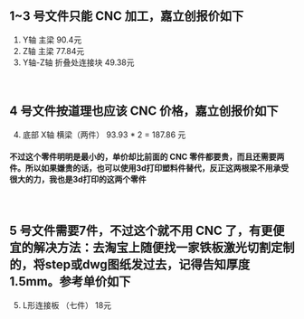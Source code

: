 ## 1~3 号文件只能 CNC 加工，嘉立创报价如下

1. Y轴 主梁               90.4元
2. Z轴 主梁               77.84元
3. Y轴-Z轴 折叠处连接块    49.38元
<br>


## 4 号文件按道理也应该 CNC 价格，嘉立创报价如下

4. 底部 X轴 横梁（两件）    93.93 * 2 = 187.86 元

#### 不过这个零件明明是最小的，单价却比前面的 CNC 零件都要贵，而且还需要两件。所以如果嫌贵的话，也可以使用3d打印塑料件替代，反正这两根梁不用承受很大的力，我也是3d打印的这两个零件
<br>



## 5 号文件需要7件，不过这个就不用 CNC 了，有更便宜的解决方法：去淘宝上随便找一家铁板激光切割定制的，将step或dwg图纸发过去，记得告知厚度1.5mm。参考单价如下

5. L形连接板 （七件）        18元
